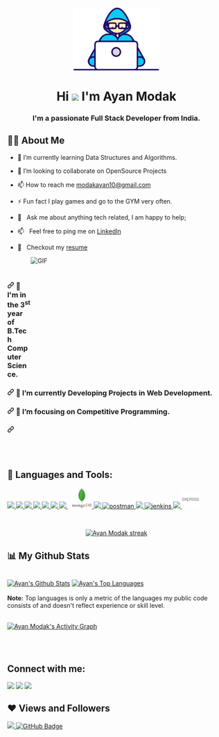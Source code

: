    
<p align="center"><a target="_blank" rel="noopener noreferrer" href="https://raw.githubusercontent.com/AkashSingh3031/AkashSingh3031/main/Developer.gif"><img src="https://raw.githubusercontent.com/AkashSingh3031/AkashSingh3031/main/Developer.gif" width="200px" style="max-width: 100%;"></a></p>
<h1 align="center">Hi <img src="https://raw.githubusercontent.com/MartinHeinz/MartinHeinz/master/wave.gif" width="30px"> I'm Ayan Modak</h1>
<h3 align="center">I'm a passionate Full Stack Developer from India.</h3>

  ## 🙋‍♂️ About Me

  - 🌱 I’m currently learning Data Structures and Algorithms.

   - 👯 I’m looking to collaborate on OpenSource Projects

   - 📫 How to reach me modakayan10@gmail.com

   - ⚡ Fun fact I play games and go to the GYM very often.
   
   -  💬 &nbsp; Ask me about anything tech related, I am happy to help;
    
- 📫 &nbsp; Feel free to ping me on [LinkedIn](#)

- 📝 &nbsp; Checkout my [resume](#)
<p><a target="_blank" rel="noopener noreferrer" href="https://github.com/abhisheknaiidu/abhisheknaiidu/blob/master/code.gif?raw=true"><img align="right" alt="GIF" src="https://github.com/abhisheknaiidu/abhisheknaiidu/raw/master/code.gif?raw=true" width="450" height="290" style="max-width: 100%;"></a></p>
<br>
<br>
<h3 dir="auto"><a id="user-content---im-in-the-1st-year-of-btech-computer-science" class="anchor" aria-hidden="true" href="#--im-in-the-1st-year-of-btech-computer-science"><svg class="octicon octicon-link" viewBox="0 0 16 16" version="1.1" width="16" height="16" aria-hidden="true"><path fill-rule="evenodd" d="M7.775 3.275a.75.75 0 001.06 1.06l1.25-1.25a2 2 0 112.83 2.83l-2.5 2.5a2 2 0 01-2.83 0 .75.75 0 00-1.06 1.06 3.5 3.5 0 004.95 0l2.5-2.5a3.5 3.5 0 00-4.95-4.95l-1.25 1.25zm-4.69 9.64a2 2 0 010-2.83l2.5-2.5a2 2 0 012.83 0 .75.75 0 001.06-1.06 3.5 3.5 0 00-4.95 0l-2.5 2.5a3.5 3.5 0 004.95 4.95l1.25-1.25a.75.75 0 00-1.06-1.06l-1.25 1.25a2 2 0 01-2.83 0z"></path></svg></a> <g-emoji class="g-emoji" alias="telescope" fallback-src="https://github.githubassets.com/images/icons/emoji/unicode/1f52d.png">🔭</g-emoji> I'm in the 3<sup>st</sup> year of B.Tech Computer Science.</h3>
<h3 dir="auto"><a id="user-content---im-currently-developing-projects-in-web-development" class="anchor" aria-hidden="true" href="#--im-currently-developing-projects-in-web-development"><svg class="octicon octicon-link" viewBox="0 0 16 16" version="1.1" width="16" height="16" aria-hidden="true"><path fill-rule="evenodd" d="M7.775 3.275a.75.75 0 001.06 1.06l1.25-1.25a2 2 0 112.83 2.83l-2.5 2.5a2 2 0 01-2.83 0 .75.75 0 00-1.06 1.06 3.5 3.5 0 004.95 0l2.5-2.5a3.5 3.5 0 00-4.95-4.95l-1.25 1.25zm-4.69 9.64a2 2 0 010-2.83l2.5-2.5a2 2 0 012.83 0 .75.75 0 001.06-1.06 3.5 3.5 0 00-4.95 0l-2.5 2.5a3.5 3.5 0 004.95 4.95l1.25-1.25a.75.75 0 00-1.06-1.06l-1.25 1.25a2 2 0 01-2.83 0z"></path></svg></a> <g-emoji class="g-emoji" alias="seedling" fallback-src="https://github.githubassets.com/images/icons/emoji/unicode/1f331.png">🌱</g-emoji> I’m currently Developing Projects in Web Development.</h3>
<h3 dir="auto"><a id="user-content---im-focusing-on-competitive-programming" class="anchor" aria-hidden="true" href="#--im-focusing-on-competitive-programming"><svg class="octicon octicon-link" viewBox="0 0 16 16" version="1.1" width="16" height="16" aria-hidden="true"><path fill-rule="evenodd" d="M7.775 3.275a.75.75 0 001.06 1.06l1.25-1.25a2 2 0 112.83 2.83l-2.5 2.5a2 2 0 01-2.83 0 .75.75 0 00-1.06 1.06 3.5 3.5 0 004.95 0l2.5-2.5a3.5 3.5 0 00-4.95-4.95l-1.25 1.25zm-4.69 9.64a2 2 0 010-2.83l2.5-2.5a2 2 0 012.83 0 .75.75 0 001.06-1.06 3.5 3.5 0 00-4.95 0l-2.5 2.5a3.5 3.5 0 004.95 4.95l1.25-1.25a.75.75 0 00-1.06-1.06l-1.25 1.25a2 2 0 01-2.83 0z"></path></svg></a> <g-emoji class="g-emoji" alias="dart" fallback-src="https://github.githubassets.com/images/icons/emoji/unicode/1f3af.png">🎯</g-emoji> I’m focusing on Competitive Programming.</h3>
<h3 dir="auto"><a id="user-content---how-to-reach-me----------" class="anchor" aria-hidden="true" href="#--how-to-reach-me----------"><svg class="octicon octicon-link" viewBox="0 0 16 16" version="1.1" width="16" height="16" aria-hidden="true"><path fill-rule="evenodd" d="M7.775 3.275a.75.75 0 001.06 1.06l1.25-1.25a2 2 0 112.83 2.83l-2.5 2.5a2 2 0 01-2.83 0 .75.75 0 00-1.06 1.06 3.5 3.5 0 004.95 0l2.5-2.5a3.5 3.5 0 00-4.95-4.95l-1.25 1.25zm-4.69 9.64a2 2 0 010-2.83l2.5-2.5a2 2 0 012.83 0 .75.75 0 001.06-1.06 3.5 3.5 0 00-4.95 0l-2.5 2.5a3.5 3.5 0 004.95 4.95l1.25-1.25a.75.75 0 00-1.06-1.06l-1.25 1.25a2 2 0 01-2.83 0z"></path></svg></a>  
</h3>  
<br>
<br>

## 🚀 Languages and Tools:

   <p align="left">
   <a href="https://reactjs.org/" target="_blank"> <img src="https://img.icons8.com/color/48/000000/react-native.png" /> </a>
   <a href="https://developer.mozilla.org/en-US/docs/Web/JavaScript" target="_blank"> <img src="https://img.icons8.com/color/48/000000/javascript.png" /> </a>
   <a href="https://www.w3.org/html/" target="_blank"> <img src="https://img.icons8.com/color/48/000000/html-5.png" /> </a>
   <a href="https://www.w3schools.com/css/" target="_blank"> <img src="https://img.icons8.com/color/48/000000/css3.png" /> </a>
    <a href="https://getbootstrap.com" target="_blank"> <img src="https://img.icons8.com/color/48/000000/bootstrap.png" /> </a>
    <a href="https://www.python.org" target="_blank"> <img src="https://img.icons8.com/color/48/000000/python.png" /> </a>
     <a style="padding-right:8px;" href="https://nodejs.org" target="_blank"> <img src="https://img.icons8.com/color/48/000000/nodejs.png" /> </a>
                <a href="https://www.mongodb.com/" target="_blank"> <img
                                src="https://raw.githubusercontent.com/devicons/devicon/master/icons/mongodb/mongodb-original-wordmark.svg"
                                alt="mongodb" width="48" height="48" /> </a>
                <a href="https://firebase.google.com/" target="_blank"> <img
                                src="https://img.icons8.com/color/48/000000/firebase.png" /> </a>
                <a href="https://postman.com" target="_blank"> <img
                                src="https://www.vectorlogo.zone/logos/getpostman/getpostman-icon.svg" alt="postman"
                                width="45" height="45" /> </a>
                <a href="https://git-scm.com/" target="_blank"> <img
                                src="https://img.icons8.com/color/48/000000/git.png" />
                </a>
                <a href="https://www.jenkins.io" target="_blank"> <img
                                src="https://www.vectorlogo.zone/logos/jenkins/jenkins-icon.svg" alt="jenkins"
                                width="48" height="48" />
                </a>
                <a href="https://redux.js.org" target="_blank"> <img
                                src="https://img.icons8.com/color/48/000000/redux.png" />
                </a>
                <a href="https://expressjs.com" target="_blank"> <img
                                src="https://raw.githubusercontent.com/devicons/devicon/master/icons/express/express-original-wordmark.svg"
                                alt="express" width="40" height="40" /> </a>
        </p>

   <!-- [![React Badge](https://img.shields.io/badge/-React-61DBFB?style=for-the-badge&labelColor=black&logo=react&logoColor=61DBFB)](#)  [![Javascript Badge](https://img.shields.io/badge/-Javascript-F0DB4F?style=for-the-badge&labelColor=black&logo=javascript&logoColor=F0DB4F)](#) [![Typescript Badge](https://img.shields.io/badge/-Typescript-007acc?style=for-the-badge&labelColor=black&logo=typescript&logoColor=007acc)](#) [![Nodejs Badge](https://img.shields.io/badge/-Nodejs-3C873A?style=for-the-badge&labelColor=black&logo=node.js&logoColor=3C873A)](#) [![GraphQL Badge](https://img.shields.io/badge/-GraphQl-e535ab?style=for-the-badge&labelColor=black&logo=node.js&logoColor=e535ab)](#) -->
  <br />

 <p align="center">
 <a href="#"> <img title="🔥 Get streak stats for your profile at git.io/streak-stats" alt="Ayan Modak streak" src="https://github-readme-streak-stats.herokuapp.com/?user=Ayan-Blufy&theme=black-ice&hide_border=true&stroke=0000&background=060A0CD0" />
</a>
</p>

 ## 📊 My Github Stats

 <br />
 <div style="flex justify-content:space-between align-item:center">
        <a href="#"><img alt="Ayan's Github Stats"
                        src="https://github-readme-stats.vercel.app/api?username=Ayan-Blufy&show_icons=true&count_private=true&theme=react&hide_border=true&bg_color=0D1117" /></a>
 <a href="#"><img alt="Ayan's Top Languages"
                        src="https://github-readme-stats.vercel.app/api/top-langs/?username=Ayan-Blufy&langs_count=8&count_private=true&layout=compact&theme=react&hide_border=true&bg_color=0D1117" />
</a>
</div>
        <br />
        <b>Note:</b> Top languages is only a metric of the languages my public code consists of and doesn't reflect
        experience or skill level.

 <br />
<br />

 <a href="#"><img alt="Ayan Modak's Activity Graph" src="https://activity-graph.herokuapp.com/graph?username=Ayan-Blufy&bg_color=0D1117&color=5BCDEC&line=5BCDEC&point=FFFFFF&hide_border=true" /></a>

 <br />
 <br />

## Connect with me:
<p align="left">
<a href="#"><img src="https://img.icons8.com/fluent/48/000000/linkedin.png" /></a>
<a href="#"><img src="https://img.icons8.com/fluent/48/000000/twitter.png" /></a>
 <a href="#"><img src="https://img.icons8.com/fluent/48/000000/instagram-new.png" /></a>


 </p>

 ## ❤ Views and Followers
 <a href="https://github.com/Meghna-DAS/github-profile-views-counter">
                <img src="https://komarev.com/ghpvc/?username=Ayan-Blufy">
        </a>
        <a href="https://github.com/Ayan-Blufy?tab=followers"><img
                        src="https://img.shields.io/github/followers/Ayan-Blufy?label=Followers&style=social"
                        alt="GitHub Badge"></a>
